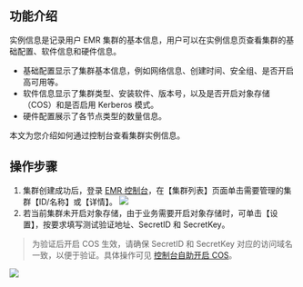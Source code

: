 ## 功能介绍
实例信息是记录用户 EMR 集群的基本信息，用户可以在实例信息页查看集群的基础配置、软件信息和硬件信息。
- 基础配置显示了集群基本信息，例如网络信息、创建时间、安全组、是否开启高可用等。
- 软件信息显示了集群类型、安装软件、版本号，以及是否开启对象存储（COS）和是否启用 Kerberos 模式。
- 硬件配置展示了各节点类型的数量信息。

本文为您介绍如何通过控制台查看集群实例信息。

## 操作步骤
1. 集群创建成功后，登录 [EMR 控制台](https://console.cloud.tencent.com/emr)，在【集群列表】页面单击需要管理的集群【ID/名称】或【详情】。
![](https://main.qcloudimg.com/raw/8c9a4b3fddd3ab79cbb6a8df6cf24ec4.png)
2. 若当前集群未开启对象存储，由于业务需要开启对象存储时，可单击【设置】，按要求填写测试验证地址、SecretID 和 SecretKey。
>为验证后开启 COS 生效，请确保 SecretID 和 SecretKey 对应的访问域名一致，以便于验证。具体操作可见 [控制台自助开启 COS](https://intl.cloud.tencent.com/document/product/1026/34570)。
>
![](https://main.qcloudimg.com/raw/80d243b3b4cdfea22930db19f9d4bca8.png)
